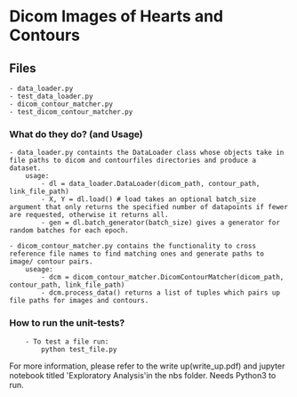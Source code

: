 # Dicom Images of Hearts and Contours


## Files
    - data_loader.py 
    - test_data_loader.py
    - dicom_contour_matcher.py 
    - test_dicom_contour_matcher.py

### What do they do? (and Usage)
    - data_loader.py containts the DataLoader class whose objects take in file paths to dicom and contourfiles directories and produce a dataset. 
        usage: 
            - dl = data_loader.DataLoader(dicom_path, contour_path, link_file_path)
            - X, Y = dl.load() # load takes an optional batch_size argument that only returns the specified number of datapoints if fewer are requested, otherwise it returns all. 
            - gen = dl.batch_generator(batch_size) gives a generator for random batches for each epoch. 

    - dicom_contour_matcher.py contains the functionality to cross reference file names to find matching ones and generate paths to image/ contour pairs. 
        useage:
            - dcm = dicom_contour_matcher.DicomContourMatcher(dicom_path, contour_path, link_file_path)
            - dcm.process_data() returns a list of tuples which pairs up file paths for images and contours. 


### How to run the unit-tests?
        - To test a file run: 
            python test_file.py

For more information, please refer to the write up(write_up.pdf) and jupyter notebook titled 'Exploratory Analysis'in the nbs folder. 
Needs Python3 to run. 